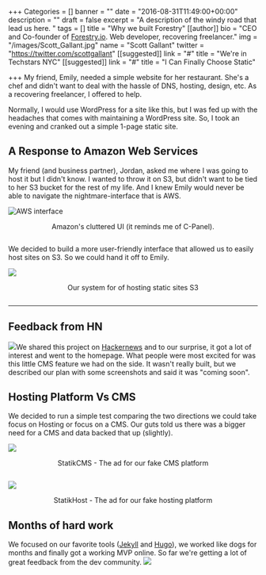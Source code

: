 +++
Categories = []
banner = ""
date = "2016-08-31T11:49:00+00:00"
description = ""
draft = false
excerpt = "A description of the windy road that lead us here. "
tags = []
title = "Why we built Forestry"
[[author]]
bio = "CEO and Co-founder of <a href='https://forestry.io' title='Forestry.io CMS'>Forestry.io</a>. Web developer, recovering freelancer."
img = "/images/Scott_Gallant.jpg"
name = "Scott Gallant"
twitter = "https://twitter.com/scottgallant"
[[suggested]]
link = "#"
title = "We're in Techstars NYC"
[[suggested]]
link = "#"
title = "I Can Finally Choose Static"

+++
My friend, Emily, needed a simple website for her restaurant.  She's a chef and didn't want to deal with the hassle of DNS, hosting, design, etc.  As a recovering freelancer, I offered to help.

Normally, I would use WordPress for a site like this, but I was fed up with the headaches that comes with maintaining a WordPress site.  So, I took an evening and cranked out a simple 1-page static site.

## A Response to Amazon Web Services
My friend (and business partner), Jordan, asked me where I was going to host it but I didn't know.  I wanted to throw it on S3, but didn't want to be tied to her S3 bucket for the rest of my life. And I knew Emily would never be able to navigate the nightmare-interface that is AWS.

<img src="/blog/forestryio/images/aws-console-puke.png" alt="AWS interface">
 <p style="text-align: center; margin-bottom: 2em;">Amazon's cluttered UI (it reminds me of C-Panel).</p>

We decided to build a more user-friendly interface that allowed us to easily host sites on S3. So we could hand it off to Emily.

![](/blog/forestryio/images/admin1-1.png)
 <p style="text-align: center; margin-bottom: 2em;">Our system for  of hosting static sites S3</p>

***
## Feedback from HN

<img src="/blog/forestryio/images/cms2.png" class="small right">We shared this project on [Hackernews](https://news.ycombinator.com/item?id=10062939) and to our surprise, it got a lot of interest and went to the homepage.  What people were most excited for was this little CMS feature we had on the side.  It wasn't really built, but we described our plan with some screenshots and said it was "coming soon".

## Hosting Platform Vs CMS
We decided to run a simple test comparing the two directions we could take focus on Hosting or focus on a CMS.  Our guts told us there was a bigger need for a CMS and data backed that up (slightly).

![](/blog/forestryio/images/fb_cms2.png)
 <p style="text-align: center; margin-bottom: 2em;">StatikCMS - The ad for our fake CMS platform</p>

 ![](/blog/forestryio/images/fb_host.png)
 <p style="text-align: center; margin-bottom: 2em;">StatikHost - The ad for our fake hosting platform</p>


## Months of hard work
We focused on our favorite tools ([Jekyll](http://jekyllrb.com/) and [Hugo](http://gohugo.io/)), we worked like dogs for months and finally got a working MVP online.  So far we're getting a lot of great feedback from the dev community.
![](/blog/forestryio/images/screenshot-white-matt.jpg)
